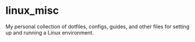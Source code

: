 # linux_misc
My personal collection of dotfiles, configs, guides, and other files for setting up and running a Linux environment.
